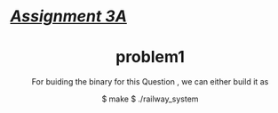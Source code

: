 


# <a href="https://github.com/vikrant-vikram/Cryptography/blob/main/Assignment/trivium_cipher.py">  *Assignment 3A* </a>

<div align="center">

# problem1

For buiding the binary for this Question , we can either build it as

$ make
$ ./railway_system
